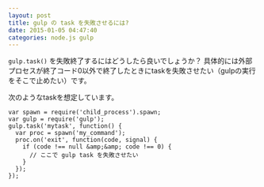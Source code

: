 ```yaml
---
layout: post
title: gulp の task を失敗させるには?
date: 2015-01-05 04:47:40
categories: node.js gulp
---
```

<p><code>gulp.task()</code> を失敗終了するにはどうしたら良いでしょうか？
具体的には外部プロセスが終了コード0以外で終了したときにtaskを失敗させたい（gulpの実行をそこで止めたい）です。</p>

<p>次のようなtaskを想定しています。</p>

```
var spawn = require('child_process').spawn;
var gulp = require('gulp');
gulp.task('mytask', function() {
  var proc = spawn('my_command');
  proc.on('exit', function(code, signal) {
    if (code !== null &amp;&amp; code !== 0) {
      // ここで gulp task を失敗させたい
    }
  });
});
```
